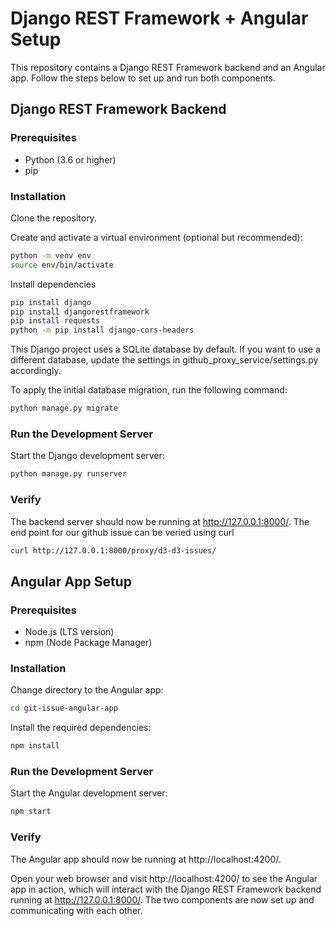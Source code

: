 # Django REST Framework + Angular Setup

This repository contains a Django REST Framework backend and an Angular app. Follow the steps below to set up and run both components.

## Django REST Framework Backend

### Prerequisites
- Python (3.6 or higher)
- pip

### Installation

Clone the repository.

Create and activate a virtual environment (optional but recommended):
```bash
python -m venv env
source env/bin/activate
```

Install dependencies
```bash
pip install django
pip install djangorestframework
pip install requests 
python -m pip install django-cors-headers
```

This Django project uses a SQLite database by default. If you want to use a different database, update the settings in github_proxy_service/settings.py accordingly.

To apply the initial database migration, run the following command:
```bash
python manage.py migrate
```

### Run the Development Server
Start the Django development server:
```bash
python manage.py runserver
```

### Verify
The backend server should now be running at http://127.0.0.1:8000/.
The end point for our github issue can be veried using curl
```bash
curl http://127.0.0.1:8000/proxy/d3-d3-issues/
```

## Angular App Setup

### Prerequisites
- Node.js (LTS version)
- npm (Node Package Manager)

### Installation

Change directory to the Angular app:
```bash
cd git-issue-angular-app
```

Install the required dependencies:
```bash
npm install
```

### Run the Development Server
Start the Angular development server:
```bash
npm start
```

### Verify
The Angular app should now be running at http://localhost:4200/.

Open your web browser and visit http://localhost:4200/ to see the Angular app in action, which will interact with the Django REST Framework backend running at http://127.0.0.1:8000/. The two components are now set up and communicating with each other.

